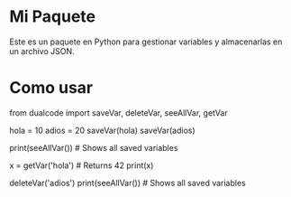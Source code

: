 # Mi Paquete

Este es un paquete en Python para gestionar variables y almacenarlas en un archivo JSON.


# Como usar
from dualcode import saveVar, deleteVar, seeAllVar, getVar

hola = 10
adios = 20
saveVar(hola)
saveVar(adios)

print(seeAllVar())  # Shows all saved variables

x = getVar('hola')  # Returns 42
print(x)

deleteVar('adios')
print(seeAllVar())  # Shows all saved variables